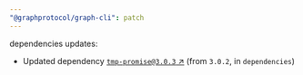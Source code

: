 ```yaml
---
"@graphprotocol/graph-cli": patch
---
```

dependencies updates:
  - Updated dependency [`tmp-promise@3.0.3` ↗︎](https://www.npmjs.com/package/tmp-promise/v/3.0.3) (from `3.0.2`, in `dependencies`)
